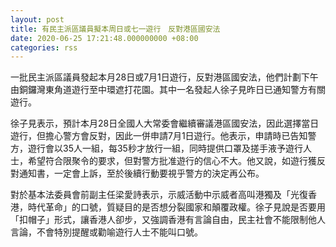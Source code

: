 ```yaml
---
layout: post
title: 有民主派區議員擬本周日或七一遊行　反對港區國安法
date: 2020-06-25 17:21:48.000000000 +08:00
categories: rss
---
```


一批民主派區議員發起本月28日或7月1日遊行，反對港區國安法，他們計劃下午由銅鑼灣東角道遊行至中環遮打花園。其中一名發起人徐子見昨日已通知警方有關遊行。

徐子見表示，預計本月28日全國人大常委會繼續審議港區國安法，因此選擇當日遊行，但擔心警方會反對，因此一併申請7月1日遊行。他表示，申請時已告知警方，遊行會以35人一組，每35秒才放行一組，同時提供口罩及搓手液予遊行人士，希望符合限聚令的要求，但對警方批准遊行的信心不大。他又說，如遊行獲反對通知書，一定會上訴，至於後續行動要視乎警方的決定再公布。

對於基本法委員會前副主任梁愛詩表示，示威活動中示威者高叫港獨及「光復香港，時代革命」的口號，質疑目的是否想分裂國家和顛覆政權。徐子見說是否要用「扣帽子」形式，讓香港人卻步，又強調香港有言論自由，民主社會不能限制他人言論，不會特別提醒或勸喻遊行人士不能叫口號。

